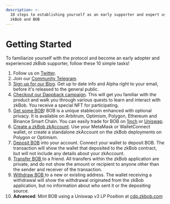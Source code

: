 ```yaml
---
description: >-
  10 steps to establishing yourself as an early supporter and expert user of
  zkBob and BOB
---
```


# Getting Started

To familiarize yourself with the protocol and become an early adopter and experienced zkBob supporter, follow these 10 simple tasks!

1. Follow us on [Twitter](https://twitter.com/zkBob\_).
2. Join our [Community Telegram](https://t.me/zkbobcommunity).
3. [Sign up for our Blog](https://blog.zkbob.com/). Get up to date info and Alpha right to your email, before it's released to the general public.
4. [Checkout our Dappback campaign](https://dappback.com/zkbob). This will get you familiar with the product and walk you through various quests to learn and interact with zkBob. You receive a special NFT for participating.
5. [Get some BOB](https://www.coingecko.com/en/coins/bob)! BOB is a unique stablecoin enhanced with optional privacy. It is available on Arbitrum, Optimism, Polygon, Ethereum and Binance Smart Chain. You can easily trade for BOB on [1inch](https://1inch.io/) or [Uniswap](https://app.uniswap.org/).
6. [Create a zkBob zkAccount](../../zkbob-app/account-creation/). Use your MetaMask or WalletConnect wallet, or create a standalone zkAccount on the zkBob deployments on Polygon or Optimism.
7. [Deposit BOB](../../zkbob-app/deposits.md) into your account. Connect your wallet to deposit BOB. The transaction will show the wallet that deposited to the zkBob contract, but will not include any details about your zkAccount.
8. [Transfer BOB ](../../zkbob-app/transfers/)to a friend. All transfers within the zkBob application are private, and do not show the amount or recipient to anyone other than the sender and receiver of the transaction.
9. [Withdraw BOB ](../../zkbob-app/withdrawals.md)to a new or existing address. The wallet receiving a withdrawal will show the withdrawal originated from the zkBob application, but no information about who sent it or the depositing source.
10. **Advanced**: Mint BOB using a Uniswap v3 LP Position at [cdp.zkbob.com](https://cdp.zkbob.com)
